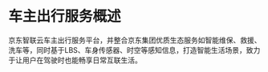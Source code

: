 # 车主出行服务概述
京东智联云车主出行服务平台，并整合京东集团优质生态服务如智能维保、救援、洗车等，同时基于LBS、车身传感器、时空等感知信息，打造智能生活场景，致力于让用户在驾驶时也能畅享日常互联生活。
